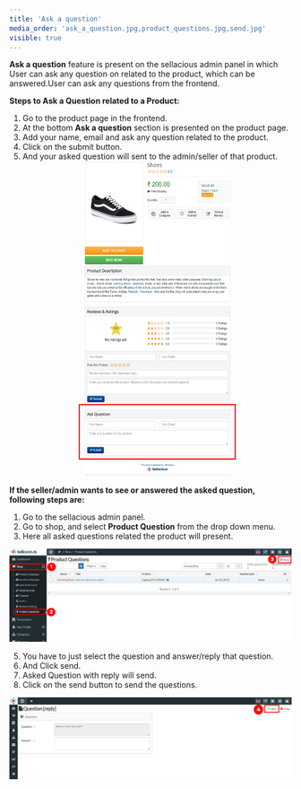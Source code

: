```yaml
---
title: 'Ask a question'
media_order: 'ask_a_question.jpg,product_questions.jpg,send.jpg'
visible: true
---
```


**Ask a question** feature is present on the sellacious admin panel in which User can ask any question on related to the product, which can be answered.User can ask any questions from the frontend.

**Steps to Ask a Question related to a Product:**

1. Go to the product page in the frontend.
2. At the bottom **Ask a question** section is presented on the product page.
3. Add your name, email and ask any question related to the product.
4. Click on the submit button.
5. And your asked question will sent to the admin/seller of that product.
![](ask_a_question.jpg)

**If the seller/admin wants to see or answered the asked question, following steps are:**

1. Go to the sellacious admin panel.
2. Go to shop, and select **Product Question** from the drop down menu.
3. Here all asked questions related the product will present. 

![](product_questions.jpg)

5. You have to just select the question and answer/reply that question.
6. And Click send.
7. Asked Question with reply will send.
8. Click on the send button to send the questions.

![](send.jpg)


